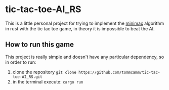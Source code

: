 # tic-tac-toe-AI_RS

This is a little personal project for trying to implement the [minimax](https://en.wikipedia.org/wiki/Minimax)
algorithm in rust with the tic tac toe game, in theory it is impossible to beat the AI.

## How to run this game

This project is really simple and doesn't have any particular dependency, so in order to run:
1. clone the repository `git clone https://github.com/tommcamm/tic-tac-toe-AI_RS.git`
2. in the terminal execute: `cargo run`